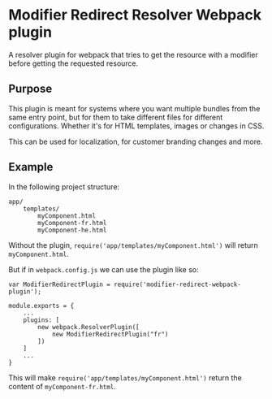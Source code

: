 # Modifier Redirect Resolver Webpack plugin

A resolver plugin for webpack that tries to get the resource with a modifier before getting the requested resource.

## Purpose 

This plugin is meant for systems where you want multiple bundles from the same entry point, but for them to take different files for different configurations. 
Whether it's for HTML templates, images or changes in CSS. 

This can be used for localization, for customer branding changes and more.


## Example 

In the following project structure: 

    app/
        templates/
            myComponent.html
            myComponent-fr.html
            myComponent-he.html

Without the plugin, `require('app/templates/myComponent.html')` will return `myComponent.html`. 
 
But if in `webpack.config.js` we can use the plugin like so:
           
    var ModifierRedirectPlugin = require('modifier-redirect-webpack-plugin');
    
    module.exports = {
        ...
        plugins: [
            new webpack.ResolverPlugin([
                new ModifierRedirectPlugin("fr")
            ])
        ]
        ...
    }

This will make `require('app/templates/myComponent.html')` return the content of `myComponent-fr.html`.
